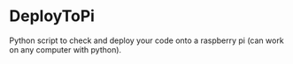# DeployToPi
Python script to check and deploy your code onto a raspberry pi (can work on any computer with python).
